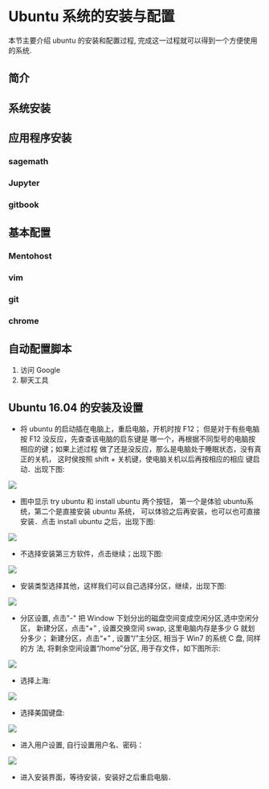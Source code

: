 # Ubuntu 系统的安装与配置

本节主要介绍 ubuntu 的安装和配置过程, 完成这一过程就可以得到一个方便使用的系统. 

## 简介

## 系统安装

## 应用程序安装

### sagemath

### Jupyter

### gitbook 

## 基本配置

### Mentohost 

### vim 

### git 

### chrome 


## 自动配置脚本



1. 访问 Google
1. 聊天工具

### 

## Ubuntu 16.04 的安装及设置


* 将 ubuntu 的启动插在电脑上，重启电脑，开机时按 F12；
但是对于有些电脑按 F12 没反应，先查查该电脑的启东键是
哪一个，再根据不同型号的电脑按相应的键；如果上述过程
做了还是没反应，那么是电脑处于睡眠状态，没有真正的关机，
这时侯按照 shift + 关机键，使电脑关机以后再按相应的相应
键启动．出现下图:

![](./figures/1.jpg)

* 图中显示 try ubuntu 和 install ubuntu 两个按钮，
第一个是体验 ubuntu系统，第二个是直接安装 ubuntu 系统，
可以体验之后再安装，也可以也可直接安装．点击 
install ubuntu 之后，出现下图:

![](./figures/2.jpg)


* 不选择安装第三方软件，点击继续；出现下图:

![](./figures/3.jpg)

* 安装类型选择其他，这样我们可以自己选择分区，继续，出现下图:

![](./figures/4.jpg) 

* 分区设置, 点击"-" 把 Window 下划分出的磁盘空间变成空闲分区,选中空闲分区，
新建分区，点击“+” , 设置交换空间 swap, 这里电脑内存是多少 G 就划分多少；
新建分区，点击“+” , 设置“/”主分区, 相当于 Win7 的系统 C 盘, 同样的方
法, 将剩余空间设置“/home”分区, 用于存文件，如下图所示:

![](./figures/5.jpg) 

* 选择上海:

![](./figures/6.jpg) 

* 选择美国键盘:
 
![](./figures/7.jpg) 

* 进入用户设置, 自行设置用户名、密码：

![](./figures/8.jpg) 

* 进入安装界面，等待安装，安装好之后重启电脑．
